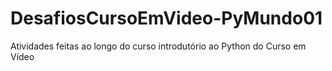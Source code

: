 # DesafiosCursoEmVideo-PyMundo01
Atividades feitas ao longo do curso introdutório ao Python do Curso em Vídeo 
